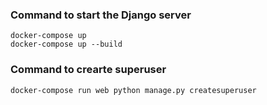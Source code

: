 ### Command to start the Django server

```
docker-compose up
docker-compose up --build
```

### Command to crearte superuser

```
docker-compose run web python manage.py createsuperuser
```
